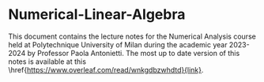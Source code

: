 # Numerical-Linear-Algebra
This document contains the lecture notes for the Numerical Analysis course held at Polytechnique University of Milan during the academic year 2023-2024 by Professor Paola Antonietti. 
The most up to date version of this notes is available at this \href{https://www.overleaf.com/read/wnkgdbzwhdtd}{link}.
